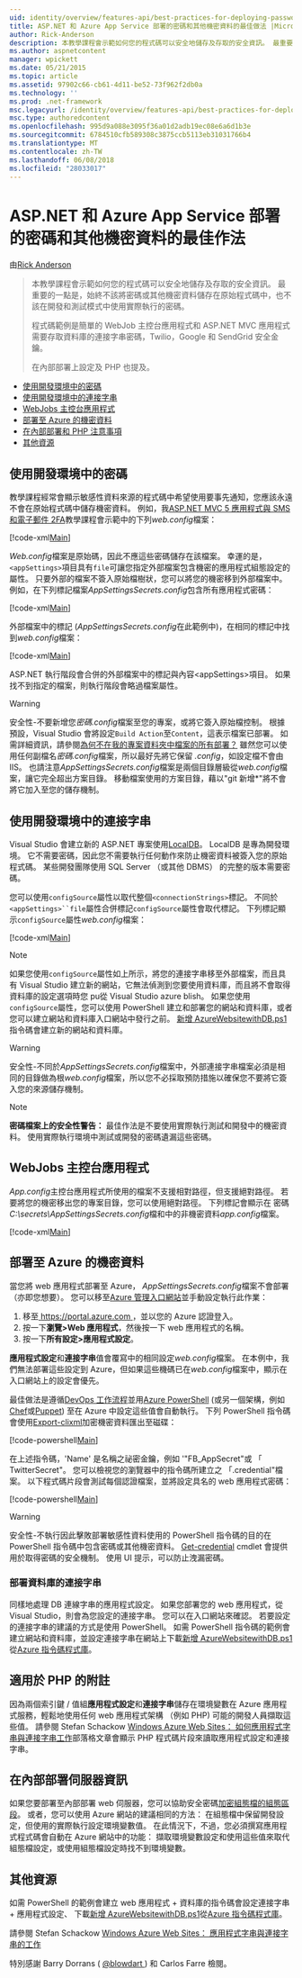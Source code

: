 ```yaml
---
uid: identity/overview/features-api/best-practices-for-deploying-passwords-and-other-sensitive-data-to-aspnet-and-azure
title: ASP.NET 和 Azure App Service 部署的密碼和其他機密資料的最佳做法 |Microsoft 文件
author: Rick-Anderson
description: 本教學課程會示範如何您的程式碼可以安全地儲存及存取的安全資訊。 最重要的一點是您應該永遠不會儲存密碼或其他服務...
ms.author: aspnetcontent
manager: wpickett
ms.date: 05/21/2015
ms.topic: article
ms.assetid: 97902c66-cb61-4d11-be52-73f962f2db0a
ms.technology: ''
ms.prod: .net-framework
msc.legacyurl: /identity/overview/features-api/best-practices-for-deploying-passwords-and-other-sensitive-data-to-aspnet-and-azure
msc.type: authoredcontent
ms.openlocfilehash: 995d9a088e3095f36a01d2adb19ec08e6a6d1b3e
ms.sourcegitcommit: 6784510cfb589308c3875ccb5113eb31031766b4
ms.translationtype: MT
ms.contentlocale: zh-TW
ms.lasthandoff: 06/08/2018
ms.locfileid: "28033017"
---
```

<a name="best-practices-for-deploying-passwords-and-other-sensitive-data-to-aspnet-and-azure-app-service"></a>ASP.NET 和 Azure App Service 部署的密碼和其他機密資料的最佳作法
====================
由[Rick Anderson](https://github.com/Rick-Anderson)

> 本教學課程會示範如何您的程式碼可以安全地儲存及存取的安全資訊。 最重要的一點是，始終不該將密碼或其他機密資料儲存在原始程式碼中，也不該在開發和測試模式中使用實際執行的密碼。
> 
> 程式碼範例是簡單的 WebJob 主控台應用程式和 ASP.NET MVC 應用程式需要存取資料庫的連接字串密碼，Twilio，Google 和 SendGrid 安全金鑰。
> 
> 在內部部署上設定及 PHP 也提及。


- [使用開發環境中的密碼](#pwd)
- [使用開發環境中的連接字串](#con)
- [WebJobs 主控台應用程式](#wj)
- [部署至 Azure 的機密資料](#da)
- [在內部部署和 PHP 注意事項](#not)
- [其他資源](#addRes)

<a id="pwd"></a>
## <a name="working-with-passwords-in-the-development-environment"></a>使用開發環境中的密碼

教學課程經常會顯示敏感性資料來源的程式碼中希望使用要事先通知，您應該永遠不會在原始程式碼中儲存機密資料。 例如，我[ASP.NET MVC 5 應用程式與 SMS 和電子郵件 2FA](../../../mvc/overview/security/aspnet-mvc-5-app-with-sms-and-email-two-factor-authentication.md)教學課程會示範中的下列*web.config*檔案：

[!code-xml[Main](best-practices-for-deploying-passwords-and-other-sensitive-data-to-aspnet-and-azure/samples/sample1.xml)]

*Web.config*檔案是原始碼，因此不應這些密碼儲存在該檔案。 幸運的是，`<appSettings>`項目具有`file`可讓您指定外部檔案包含機密的應用程式組態設定的屬性。 只要外部的檔案不簽入原始檔樹狀，您可以將您的機密移到外部檔案中。 例如，在下列標記檔案*AppSettingsSecrets.config*包含所有應用程式密碼：

[!code-xml[Main](best-practices-for-deploying-passwords-and-other-sensitive-data-to-aspnet-and-azure/samples/sample2.xml)]

外部檔案中的標記 (*AppSettingsSecrets.config*在此範例中)，在相同的標記中找到*web.config*檔案：

[!code-xml[Main](best-practices-for-deploying-passwords-and-other-sensitive-data-to-aspnet-and-azure/samples/sample3.xml)]

ASP.NET 執行階段會合併的外部檔案中的標記與內容&lt;appSettings&gt;項目。 如果找不到指定的檔案，則執行階段會略過檔案屬性。

> [!WARNING]
> 安全性-不要新增您*密碼.config*檔案至您的專案，或將它簽入原始檔控制。 根據預設，Visual Studio 會將設定`Build Action`至`Content`，這表示檔案已部署。 如需詳細資訊，請參閱[為何不在我的專案資料夾中檔案的所有部署？](https://msdn.microsoft.com/library/ee942158(v=vs.110).aspx#can_i_exclude_specific_files_or_folders_from_deployment) 雖然您可以使用任何副檔名*密碼.config*檔案，所以最好先將它保留 *.config*，如設定檔不會由 IIS。 也請注意*AppSettingsSecrets.config*檔案是兩個目錄層級從*web.config*檔案，讓它完全超出方案目錄。 移動檔案使用的方案目錄，藉以&quot;git 新增\*&quot;將不會將它加入至您的儲存機制。


<a id="con"></a>
## <a name="working-with-connection-strings-in-the-development-environment"></a>使用開發環境中的連接字串

Visual Studio 會建立新的 ASP.NET 專案使用[LocalDB](https://blogs.msdn.com/b/sqlexpress/archive/2011/07/12/introducing-localdb-a-better-sql-express.aspx)。 LocalDB 是專為開發環境。 它不需要密碼，因此您不需要執行任何動作來防止機密資料被簽入您的原始程式碼。 某些開發團隊使用 SQL Server （或其他 DBMS） 的完整的版本需要密碼。

您可以使用`configSource`屬性以取代整個`<connectionStrings>`標記。 不同於`<appSettings>``file`屬性合併標記`configSource`屬性會取代標記。 下列標記顯示`configSource`屬性*web.config*檔案：

[!code-xml[Main](best-practices-for-deploying-passwords-and-other-sensitive-data-to-aspnet-and-azure/samples/sample4.xml?highlight=1)]

> [!NOTE]
> 如果您使用`configSource`屬性如上所示，將您的連接字串移至外部檔案，而且具有 Visual Studio 建立新的網站，它無法偵測到您要使用資料庫，而且將不會取得資料庫的設定選項時您 pu從 Visual Studio azure blish。 如果您使用`configSource`屬性，您可以使用 PowerShell 建立和部署您的網站和資料庫，或者您可以建立網站和資料庫入口網站中發行之前。 [新增 AzureWebsitewithDB.ps1](https://gallery.technet.microsoft.com/scriptcenter/Ultimate-Create-Web-SQL-DB-9e0fdfd3)指令碼會建立新的網站和資料庫。


> [!WARNING]
> 安全性-不同於*AppSettingsSecrets.config*檔案中，外部連接字串檔案必須是相同的目錄做為根*web.config*檔案，所以您不必採取預防措施以確保您不要將它簽入您的來源儲存機制。


> [!NOTE]
> **密碼檔案上的安全性警告：** 最佳作法是不要使用實際執行測試和開發中的機密資料。 使用實際執行環境中測試或開發的密碼遺漏這些密碼。


<a id="wj"></a>
## <a name="webjobs-console-apps"></a>WebJobs 主控台應用程式

*App.config*主控台應用程式所使用的檔案不支援相對路徑，但支援絕對路徑。 若要將您的機密移出您的專案目錄，您可以使用絕對路徑。 下列標記會顯示在 密碼*C:\secrets\AppSettingsSecrets.config*檔和中的非機密資料*app.config*檔案。

[!code-xml[Main](best-practices-for-deploying-passwords-and-other-sensitive-data-to-aspnet-and-azure/samples/sample5.xml?highlight=2)]

<a id="da"></a>
## <a name="deploying-secrets-to-azure"></a>部署至 Azure 的機密資料

當您將 web 應用程式部署至 Azure， *AppSettingsSecrets.config*檔案不會部署 （亦即您想要）。 您可以移至[Azure 管理入口網站](https://azure.microsoft.com/services/management-portal/)並手動設定執行此作業：

1. 移至[ https://portal.azure.com ](https://portal.azure.com)，並以您的 Azure 認證登入。
2. 按一下**瀏覽&gt;Web 應用程式**，然後按一下 web 應用程式的名稱。
3. 按一下**所有設定&gt;應用程式設定**。

**應用程式設定**和**連接字串**值會覆寫中的相同設定*web.config*檔案。 在本例中，我們無法部署這些設定到 Azure，但如果這些機碼已在*web.config*檔案中，顯示在入口網站上的設定會優先。

最佳做法是遵循[DevOps 工作流程](../../../aspnet/overview/developing-apps-with-windows-azure/building-real-world-cloud-apps-with-windows-azure/automate-everything.md)並用[Azure PowerShell](https://azure.microsoft.com/documentation/articles/install-configure-powershell/) (或另一個架構，例如[Chef](http://www.opscode.com/chef/)或[Puppet](http://puppetlabs.com/puppet/what-is-puppet)) 至在 Azure 中設定這些值會自動執行。 下列 PowerShell 指令碼會使用[Export-clixml](http://www.powershellcookbook.com/recipe/PukO/securely-store-credentials-on-disk)加密機密資料匯出至磁碟：

[!code-powershell[Main](best-practices-for-deploying-passwords-and-other-sensitive-data-to-aspnet-and-azure/samples/sample6.ps1)]

在上述指令碼，'Name' 是名稱之祕密金鑰，例如 '&quot;FB\_AppSecret&quot;或 「 TwitterSecret"。 您可以檢視您的瀏覽器中的指令碼所建立之 「.credential"檔案。 以下程式碼片段會測試每個認證檔案，並將設定具名的 web 應用程式密碼：

[!code-powershell[Main](best-practices-for-deploying-passwords-and-other-sensitive-data-to-aspnet-and-azure/samples/sample7.ps1)]

> [!WARNING]
> 安全性-不執行因此擊敗部署敏感性資料使用的 PowerShell 指令碼的目的在 PowerShell 指令碼中包含密碼或其他機密資料。 [Get-credential](https://technet.microsoft.com/library/hh849815.aspx) cmdlet 會提供用於取得密碼的安全機制。 使用 UI 提示，可以防止洩漏密碼。


### <a name="deploying-db-connection-strings"></a>部署資料庫的連接字串

同樣地處理 DB 連線字串的應用程式設定。 如果您部署您的 web 應用程式，從 Visual Studio，則會為您設定的連接字串。 您可以在入口網站來確認。 若要設定的連接字串的建議的方式是使用 PowerShell。 如需 PowerShell 指令碼的範例會建立網站和資料庫，並設定連接字串在網站上下載[新增 AzureWebsitewithDB.ps1](https://gallery.technet.microsoft.com/scriptcenter/Ultimate-Create-Web-SQL-DB-9e0fdfd3)從[Azure 指令碼程式庫](https://gallery.technet.microsoft.com/scriptcenter/site/search?f%5B0%5D.Type=RootCategory&amp;f%5B0%5D.Value=WindowsAzure)。

<a id="not"></a>
## <a name="notes-for-php"></a>適用於 PHP 的附註

因為兩個索引鍵 / 值組**應用程式設定**和**連接字串**儲存在環境變數在 Azure 應用程式服務，輕鬆地使用任何 web 應用程式架構 （例如 PHP) 可能的開發人員擷取這些值。 請參閱 Stefan Schackow [Windows Azure Web Sites： 如何應用程式字串與連接字串工作](https://azure.microsoft.com/blog/2013/07/17/windows-azure-web-sites-how-application-strings-and-connection-strings-work/)部落格文章會顯示 PHP 程式碼片段來讀取應用程式設定和連接字串。

## <a name="notes-for-on-premises-servers"></a>在內部部署伺服器資訊

如果您要部署至內部部署 web 伺服器，您可以協助安全密碼[加密組態檔的組態區段](https://msdn.microsoft.com/library/ff647398.aspx)。 或者，您可以使用 Azure 網站的建議相同的方法： 在組態檔中保留開發設定，但使用的實際執行設定環境變數值。 在此情況下，不過，您必須撰寫應用程式程式碼會自動在 Azure 網站中的功能： 擷取環境變數設定和使用這些值來取代組態檔設定，或使用組態檔設定時找不到環境變數。

<a id="addRes"></a>
## <a name="additional-resources"></a>其他資源

如需 PowerShell 的範例會建立 web 應用程式 + 資料庫的指令碼會設定連接字串 + 應用程式設定、 下載[新增 AzureWebsitewithDB.ps1](https://gallery.technet.microsoft.com/scriptcenter/Ultimate-Create-Web-SQL-DB-9e0fdfd3)從[Azure 指令碼程式庫](https://gallery.technet.microsoft.com/scriptcenter/site/search?f%5B0%5D.Type=RootCategory&amp;f%5B0%5D.Value=WindowsAzure)。 

請參閱 Stefan Schackow [Windows Azure Web Sites： 應用程式字串與連接字串的工作](https://azure.microsoft.com/blog/2013/07/17/windows-azure-web-sites-how-application-strings-and-connection-strings-work/)


特別感謝 Barry Dorrans ( [ @blowdart ](https://twitter.com/blowdart) ) 和 Carlos Farre 檢閱。
